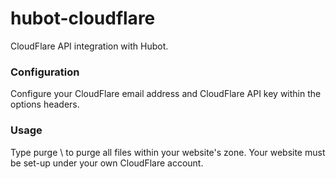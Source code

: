 # hubot-cloudflare
CloudFlare API integration with Hubot.

<h3>Configuration</h3>
Configure your CloudFlare email address and CloudFlare API key within the options headers.

<h3>Usage</h3>
Type purge \<domain\> to purge all files within your website's zone. Your website must be set-up under your own CloudFlare account.
